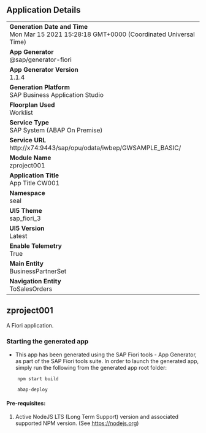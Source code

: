 ## Application Details
|               |
| ------------- |
|**Generation Date and Time**<br>Mon Mar 15 2021 15:28:18 GMT+0000 (Coordinated Universal Time)|
|**App Generator**<br>@sap/generator-fiori|
|**App Generator Version**<br>1.1.4|
|**Generation Platform**<br>SAP Business Application Studio|
|**Floorplan Used**<br>Worklist|
|**Service Type**<br>SAP System (ABAP On Premise)|
|**Service URL**<br>http://x74:9443/sap/opu/odata/iwbep/GWSAMPLE_BASIC/
|**Module Name**<br>zproject001|
|**Application Title**<br>App Title CW001|
|**Namespace**<br>seal|
|**UI5 Theme**<br>sap_fiori_3|
|**UI5 Version**<br>Latest|
|**Enable Telemetry**<br>True|
|**Main Entity**<br>BusinessPartnerSet|
|**Navigation Entity**<br>ToSalesOrders|

## zproject001

A Fiori application.

### Starting the generated app

-   This app has been generated using the SAP Fiori tools - App Generator, as part of the SAP Fiori tools suite.  In order to launch the generated app, simply run the following from the generated app root folder:

```
    npm start build

    abap-deploy
```


#### Pre-requisites:

1. Active NodeJS LTS (Long Term Support) version and associated supported NPM version.  (See https://nodejs.org)


